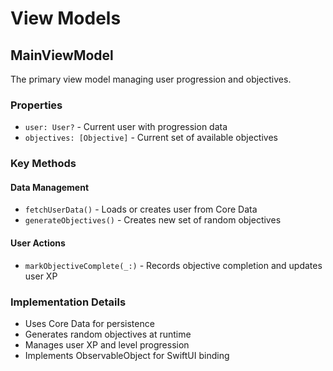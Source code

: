 # View Models

## MainViewModel

The primary view model managing user progression and objectives.

### Properties
- `user: User?` - Current user with progression data
- `objectives: [Objective]` - Current set of available objectives

### Key Methods

#### Data Management
- `fetchUserData()` - Loads or creates user from Core Data
- `generateObjectives()` - Creates new set of random objectives

#### User Actions
- `markObjectiveComplete(_:)` - Records objective completion and updates user XP

### Implementation Details
- Uses Core Data for persistence
- Generates random objectives at runtime
- Manages user XP and level progression
- Implements ObservableObject for SwiftUI binding 
